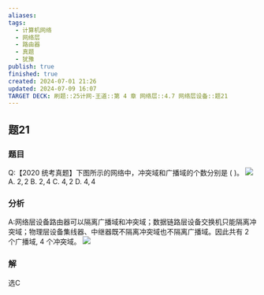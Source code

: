 ```yaml
---
aliases: 
tags:
  - 计算机网络
  - 网络层
  - 路由器
  - 真题
  - 犹豫
publish: true
finished: true
created: 2024-07-01 21:26
updated: 2024-07-09 16:07
TARGET DECK: 刷题::25计网-王道::第 4 章 网络层::4.7 网络层设备::题21
---
```


## 题21
### 题目
Q:【2020 统考真题】下图所示的网络中，冲突域和广播域的个数分别是 ( )。
![](https://img.hwenyi.live/202406021136380.webp)
A. $2,2$ B. $2,4$ C. $4,2$ D. $4,4$
### 分析
A:网络层设备路由器可以隔离广播域和冲突域；数据链路层设备交换机只能隔离冲突域；物理层设备集线器、中继器既不隔离冲突域也不隔离广播域。因此共有 2 个广播域, 4 个冲突域。
![](https://img.hwenyi.live/202407091608426.webp)
### 解
选C
<!--ID: 1720513341988-->
